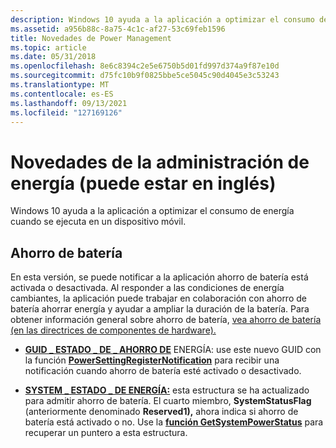 ```yaml
---
description: Windows 10 ayuda a la aplicación a optimizar el consumo de energía cuando se ejecuta en un dispositivo móvil.
ms.assetid: a956b88c-8a75-4c1c-af27-53c69feb1596
title: Novedades de Power Management
ms.topic: article
ms.date: 05/31/2018
ms.openlocfilehash: 8e6c8394c2e5e6750b5d01fd997d374a9f87e10d
ms.sourcegitcommit: d75fc10b9f0825bbe5ce5045c90d4045e3c53243
ms.translationtype: MT
ms.contentlocale: es-ES
ms.lasthandoff: 09/13/2021
ms.locfileid: "127169126"
---
```

# <a name="whats-new-in-power-management"></a>Novedades de la administración de energía (puede estar en inglés)

Windows 10 ayuda a la aplicación a optimizar el consumo de energía cuando se ejecuta en un dispositivo móvil.

## <a name="battery-saver"></a>Ahorro de batería

En esta versión, se puede notificar a la aplicación ahorro de batería está activada o desactivada. Al responder a las condiciones de energía cambiantes, la aplicación puede trabajar en colaboración con ahorro de batería ahorrar energía y ayudar a ampliar la duración de la batería. Para obtener información general sobre ahorro de batería, [vea ahorro de batería (en las directrices de componentes de hardware).](/windows-hardware/design/component-guidelines/battery-saver)

-   [**GUID \_ ESTADO \_ DE \_ AHORRO DE**](power-setting-guids.md) ENERGÍA: use este nuevo GUID con la función [**PowerSettingRegisterNotification**](/windows/desktop/api/Powersetting/nf-powersetting-powersettingregisternotification) para recibir una notificación cuando ahorro de batería esté activado o desactivado.

-   [**SYSTEM \_ ESTADO \_ DE ENERGÍA:**](/windows/desktop/api/Winbase/ns-winbase-system_power_status) esta estructura se ha actualizado para admitir ahorro de batería. El cuarto miembro, **SystemStatusFlag** (anteriormente denominado **Reserved1),** ahora indica si ahorro de batería está activado o no. Use la [**función GetSystemPowerStatus**](/windows/desktop/api/Winbase/nf-winbase-getsystempowerstatus) para recuperar un puntero a esta estructura.

 

 
